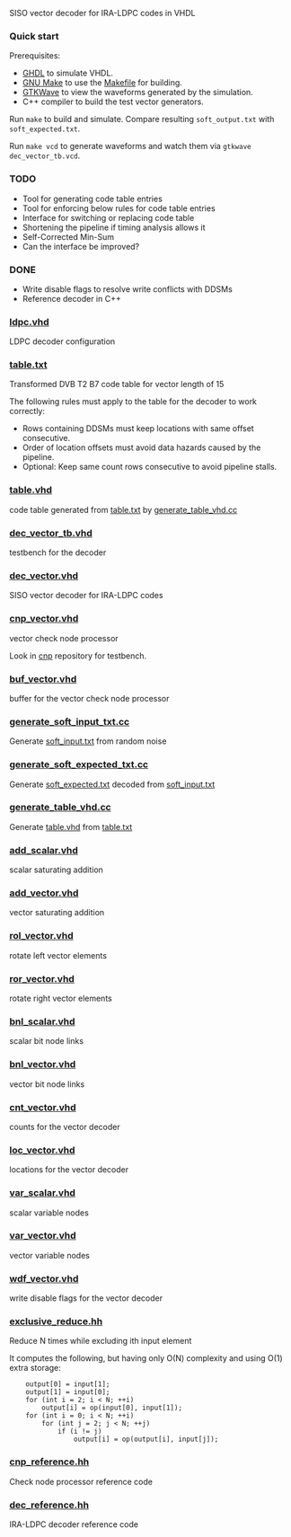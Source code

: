 
SISO vector decoder for IRA-LDPC codes in VHDL

### Quick start

Prerequisites:

* [GHDL](https://github.com/ghdl/ghdl) to simulate VHDL.
* [GNU Make](https://www.gnu.org/software/make/) to use the [Makefile](Makefile) for building.
* [GTKWave](http://gtkwave.sourceforge.net/) to view the waveforms generated by the simulation.
* C++ compiler to build the test vector generators.

Run ```make``` to build and simulate. Compare resulting ```soft_output.txt``` with ```soft_expected.txt```.

Run ```make vcd``` to generate waveforms and watch them via ```gtkwave dec_vector_tb.vcd```.

### TODO

* Tool for generating code table entries
* Tool for enforcing below rules for code table entries
* Interface for switching or replacing code table
* Shortening the pipeline if timing analysis allows it
* Self-Corrected Min-Sum
* Can the interface be improved?

### DONE

* Write disable flags to resolve write conflicts with DDSMs
* Reference decoder in C++

### [ldpc.vhd](ldpc.vhd)

LDPC decoder configuration

### [table.txt](table.txt)

Transformed DVB T2 B7 code table for vector length of 15

The following rules must apply to the table for the decoder to work correctly:

* Rows containing DDSMs must keep locations with same offset consecutive.
* Order of location offsets must avoid data hazards caused by the pipeline.
* Optional: Keep same count rows consecutive to avoid pipeline stalls.

### [table.vhd](table.vhd)

code table generated from [table.txt](table.txt) by [generate_table_vhd.cc](generate_table_vhd.cc)

### [dec_vector_tb.vhd](dec_vector_tb.vhd)

testbench for the decoder

### [dec_vector.vhd](dec_vector.vhd)

SISO vector decoder for IRA-LDPC codes

### [cnp_vector.vhd](cnp_vector.vhd)

vector check node processor

Look in [cnp](https://github.com/aicodix/cnp) repository for testbench.

### [buf_vector.vhd](buf_vector.vhd)

buffer for the vector check node processor

### [generate_soft_input_txt.cc](generate_soft_input_txt.cc)

Generate [soft_input.txt](soft_input.txt) from random noise

### [generate_soft_expected_txt.cc](generate_soft_expected_txt.cc)

Generate [soft_expected.txt](soft_expected.txt) decoded from [soft_input.txt](soft_input.txt)

### [generate_table_vhd.cc](generate_table_vhd.cc)

Generate [table.vhd](table.vhd) from [table.txt](table.txt)

### [add_scalar.vhd](add_scalar.vhd)

scalar saturating addition

### [add_vector.vhd](add_vector.vhd)

vector saturating addition

### [rol_vector.vhd](rol_vector.vhd)

rotate left vector elements

### [ror_vector.vhd](ror_vector.vhd)

rotate right vector elements

### [bnl_scalar.vhd](bnl_scalar.vhd)

scalar bit node links

### [bnl_vector.vhd](bnl_vector.vhd)

vector bit node links

### [cnt_vector.vhd](cnt_vector.vhd)

counts for the vector decoder

### [loc_vector.vhd](loc_vector.vhd)

locations for the vector decoder

### [var_scalar.vhd](var_scalar.vhd)

scalar variable nodes

### [var_vector.vhd](var_vector.vhd)

vector variable nodes

### [wdf_vector.vhd](wdf_vector.vhd)

write disable flags for the vector decoder

### [exclusive_reduce.hh](exclusive_reduce.hh)

Reduce N times while excluding ith input element

It computes the following, but having only O(N) complexity and using O(1) extra storage:

```
	output[0] = input[1];
	output[1] = input[0];
	for (int i = 2; i < N; ++i)
		output[i] = op(input[0], input[1]);
	for (int i = 0; i < N; ++i)
		for (int j = 2; j < N; ++j)
			if (i != j)
				output[i] = op(output[i], input[j]);
```

### [cnp_reference.hh](cnp_reference.hh)

Check node processor reference code

### [dec_reference.hh](dec_reference.hh)

IRA-LDPC decoder reference code

